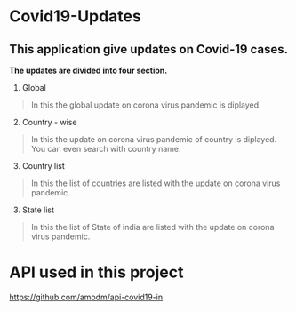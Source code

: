# Covid19-Updates
## This application give updates on Covid-19 cases.
**The updates are divided into four section.**
1. Global 
> In this the global update on corona virus pandemic is diplayed.
2. Country - wise 
> In this the update on corona virus pandemic of country is diplayed.
You can even search with country name.
3. Country list
> In this the list of countries are listed with the update on corona virus pandemic.
3. State list
> In this the list of State of india are listed with the update on corona virus pandemic.
# API used in this project
https://github.com/amodm/api-covid19-in
